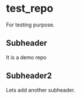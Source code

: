 # test_repo
For testing purpose.

## Subheader
It is a demo repo


## Subheader2
Lets add another subheader.
